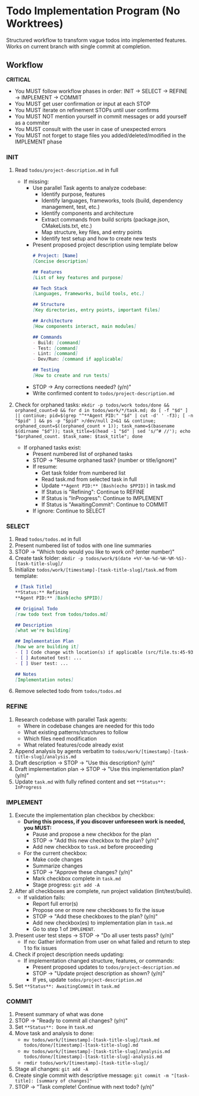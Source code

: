 # Todo Implementation Program (No Worktrees)
Structured workflow to transform vague todos into implemented features. Works on current branch with single commit at completion.

## Workflow

**CRITICAL**
- You MUST follow workflow phases in order: INIT → SELECT → REFINE → IMPLEMENT → COMMIT
- You MUST get user confirmation or input at each STOP
- You MUST iterate on refinement STOPs until user confirms
- You MUST NOT mention yourself in commit messages or add yourself as a commiter
- You MUST consult with the user in case of unexpected errors
- You MUST not forget to stage files you added/deleted/modified in the IMPLEMENT phase

### INIT
1. Read `todos/project-description.md` in full
   - If missing:
      - Use parallel Task agents to analyze codebase:
         - Identify purpose, features
         - Identify languages, frameworks, tools (build, dependency management, test, etc.)
         - Identify components and architecture
         - Extract commands from build scripts (package.json, CMakeLists.txt, etc.)
         - Map structure, key files, and entry points
         - Identify test setup and how to create new tests
      - Present proposed project description using template below
         ```markdown
         # Project: [Name]
         [Concise description]

         ## Features
         [List of key features and purpose]

         ## Tech Stack
         [Languages, frameworks, build tools, etc.]

         ## Structure
         [Key directories, entry points, important files]

         ## Architecture
         [How components interact, main modules]

         ## Commands
         - Build: [command]
         - Test: [command]
         - Lint: [command]
         - Dev/Run: [command if applicable]

         ## Testing
         [How to create and run tests]
         ```
      - STOP → Any corrections needed? (y/n)"
      - Write confirmed content to `todos/project-description.md`

2. Check for orphaned tasks: `mkdir -p todos/work todos/done && orphaned_count=0 && for d in todos/work/*/task.md; do [ -f "$d" ] || continue; pid=$(grep "^**Agent PID:" "$d" | cut -d' ' -f3); [ -n "$pid" ] && ps -p "$pid" >/dev/null 2>&1 && continue; orphaned_count=$((orphaned_count + 1)); task_name=$(basename $(dirname "$d")); task_title=$(head -1 "$d" | sed 's/^# //'); echo "$orphaned_count. $task_name: $task_title"; done`
   - If orphaned tasks exist:
      - Present numbered list of orphaned tasks
      - STOP → "Resume orphaned task? (number or title/ignore)"
      - If resume:
         - Get task folder from numbered list
         - Read task.md from selected task in full
         - Update `**Agent PID:** [Bash(echo $PPID)]` in task.md
         - If Status is "Refining": Continue to REFINE
         - If Status is "InProgress": Continue to IMPLEMENT
         - If Status is "AwaitingCommit": Continue to COMMIT
      - If ignore: Continue to SELECT

### SELECT
1. Read `todos/todos.md` in full
2. Present numbered list of todos with one line summaries
3. STOP → "Which todo would you like to work on? (enter number)"
4. Create task folder: `mkdir -p todos/work/$(date +%Y-%m-%d-%H-%M-%S)-[task-title-slug]/`
5. Initialize `todos/work/[timestamp]-[task-title-slug]/task.md` from template:
   ```markdown
   # [Task Title]
   **Status:** Refining
   **Agent PID:** [Bash(echo $PPID)]

   ## Original Todo
   [raw todo text from todos/todos.md]

   ## Description
   [what we're building]

   ## Implementation Plan
   [how we are building it]
   - [ ] Code change with location(s) if applicable (src/file.ts:45-93)
   - [ ] Automated test: ...
   - [ ] User test: ...

   ## Notes
   [Implementation notes]
   ```
6. Remove selected todo from `todos/todos.md`

### REFINE
1. Research codebase with parallel Task agents:
   - Where in codebase changes are needed for this todo
   - What existing patterns/structures to follow
   - Which files need modification
   - What related features/code already exist
2. Append analysis by agents verbatim to `todos/work/[timestamp]-[task-title-slug]/analysis.md`
3. Draft description → STOP → "Use this description? (y/n)"
4. Draft implementation plan → STOP → "Use this implementation plan? (y/n)"
5. Update `task.md` with fully refined content and set `**Status**: InProgress`

### IMPLEMENT
1. Execute the implementation plan checkbox by checkbox:
   - **During this process, if you discover unforeseen work is needed, you MUST:**
      - Pause and propose a new checkbox for the plan
      - STOP → "Add this new checkbox to the plan? (y/n)"
      - Add new checkbox to `task.md` before proceeding
   - For the current checkbox:
      - Make code changes
      - Summarize changes
      - STOP → "Approve these changes? (y/n)"
      - Mark checkbox complete in `task.md`
      - Stage progress: `git add -A`
2. After all checkboxes are complete, run project validation (lint/test/build).
    - If validation fails:
      - Report full error(s)
      - Propose one or more new checkboxes to fix the issue
      - STOP → "Add these checkboxes to the plan? (y/n)"
      - Add new checkbox(es) to implementation plan in `task.md`
      - Go to step 1 of `IMPLEMENT`.
3. Present user test steps → STOP → "Do all user tests pass? (y/n)"
   - If no: Gather information from user on what failed and return to step 1 to fix issues
4. Check if project description needs updating:
   - If implementation changed structure, features, or commands:
      - Present proposed updates to `todos/project-description.md`
      - STOP → "Update project description as shown? (y/n)"
      - If yes, update `todos/project-description.md`
5. Set `**Status**: AwaitingCommit` in `task.md`

### COMMIT
1. Present summary of what was done
2. STOP → "Ready to commit all changes? (y/n)"
3. Set `**Status**: Done` in `task.md`
4. Move task and analysis to done:
   - `mv todos/work/[timestamp]-[task-title-slug]/task.md todos/done/[timestamp]-[task-title-slug].md`
   - `mv todos/work/[timestamp]-[task-title-slug]/analysis.md todos/done/[timestamp]-[task-title-slug]-analysis.md`
   - `rmdir todos/work/[timestamp]-[task-title-slug]/`
5. Stage all changes: `git add -A`
6. Create single commit with descriptive message: `git commit -m "[task-title]: [summary of changes]"`
7. STOP → "Task complete! Continue with next todo? (y/n)"
